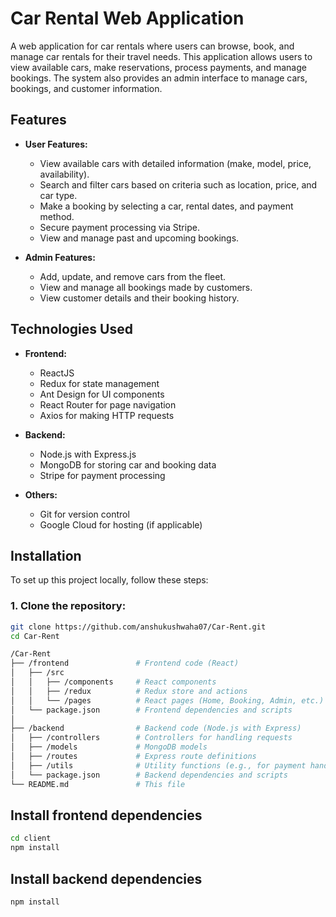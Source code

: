 # Car Rental Web Application

A web application for car rentals where users can browse, book, and manage car rentals for their travel needs. This application allows users to view available cars, make reservations, process payments, and manage bookings. The system also provides an admin interface to manage cars, bookings, and customer information.

## Features

- **User Features:**
  - View available cars with detailed information (make, model, price, availability).
  - Search and filter cars based on criteria such as location, price, and car type.
  - Make a booking by selecting a car, rental dates, and payment method.
  - Secure payment processing via Stripe.
  - View and manage past and upcoming bookings.
  
- **Admin Features:**
  - Add, update, and remove cars from the fleet.
  - View and manage all bookings made by customers.
  - View customer details and their booking history.

## Technologies Used

- **Frontend:**
  - ReactJS
  - Redux for state management
  - Ant Design for UI components
  - React Router for page navigation
  - Axios for making HTTP requests

- **Backend:**
  - Node.js with Express.js
  - MongoDB for storing car and booking data
  - Stripe for payment processing

- **Others:**
  - Git for version control
  - Google Cloud for hosting (if applicable)

## Installation

To set up this project locally, follow these steps:

### 1. Clone the repository:
```bash
git clone https://github.com/anshukushwaha07/Car-Rent.git
cd Car-Rent

/Car-Rent
├── /frontend               # Frontend code (React)
│   ├── /src
│   │   ├── /components     # React components
│   │   ├── /redux          # Redux store and actions
│   │   └── /pages          # React pages (Home, Booking, Admin, etc.)
│   └── package.json        # Frontend dependencies and scripts
│
├── /backend                # Backend code (Node.js with Express)
│   ├── /controllers        # Controllers for handling requests
│   ├── /models             # MongoDB models
│   ├── /routes             # Express route definitions
│   ├── /utils              # Utility functions (e.g., for payment handling)
│   └── package.json        # Backend dependencies and scripts
└── README.md               # This file

```
## Install frontend dependencies
```bash
cd client
npm install
```
## Install backend dependencies
```bash
npm install
```


